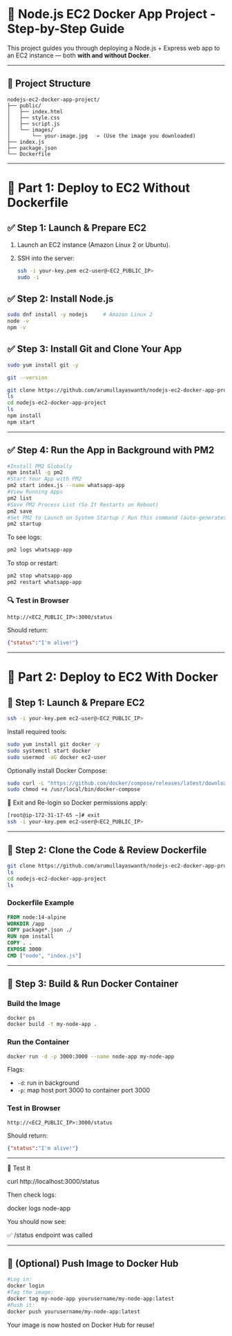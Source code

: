 # 🐳 Node.js EC2 Docker App Project - Step-by-Step Guide

This project guides you through deploying a Node.js + Express web app to an EC2 instance — both **with and without Docker**.

---

## 📁 Project Structure

```
nodejs-ec2-docker-app-project/
├── public/
│   ├── index.html
│   ├── style.css
│   ├── script.js
│   └── images/
│       └── your-image.jpg   ← (Use the image you downloaded)
├── index.js
├── package.json
└── Dockerfile
```

---

# 🐧 Part 1: Deploy to EC2 Without Dockerfile

## ✅ Step 1: Launch & Prepare EC2

1. Launch an EC2 instance (Amazon Linux 2 or Ubuntu).
2. SSH into the server:

   ```bash
   ssh -i your-key.pem ec2-user@<EC2_PUBLIC_IP>
   sudo -i
   ```

## ✅ Step 2: Install Node.js

```bash
sudo dnf install -y nodejs     # Amazon Linux 2
node -v
npm -v
```

## ✅ Step 3: Install Git and Clone Your App

```bash
sudo yum install git -y

git --version

git clone https://github.com/arumullayaswanth/nodejs-ec2-docker-app-project.git
ls
cd nodejs-ec2-docker-app-project
ls
npm install
npm start
```

---

## ✅ Step 4: Run the App in Background with PM2

```bash
#Install PM2 Globally
npm install -g pm2
#Start Your App with PM2
pm2 start index.js --name whatsapp-app
#View Running Apps
pm2 list
#Save PM2 Process List (So It Restarts on Reboot)
pm2 save
#Set PM2 to Launch on System Startup / Run this command (auto-generates startup script):
pm2 startup
```

To see logs:

```bash
pm2 logs whatsapp-app
```

To stop or restart:

```bash
pm2 stop whatsapp-app
pm2 restart whatsapp-app
```

### 🔍 Test in Browser

```
http://<EC2_PUBLIC_IP>:3000/status
```

Should return:

```json
{"status":"I'm alive!"}
```

---

# 🐳 Part 2: Deploy to EC2 With Docker

## 🧭 Step 1: Launch & Prepare EC2

```bash
ssh -i your-key.pem ec2-user@<EC2_PUBLIC_IP>
```

Install required tools:

```bash
sudo yum install git docker -y
sudo systemctl start docker
sudo usermod -aG docker ec2-user
```

Optionally install Docker Compose:

```bash
sudo curl -L "https://github.com/docker/compose/releases/latest/download/docker-compose-$(uname -s)-$(uname -m)" -o /usr/local/bin/docker-compose
sudo chmod +x /usr/local/bin/docker-compose
```

🚪 Exit and Re-login so Docker permissions apply:

```bash
[root@ip-172-31-17-65 ~]# exit
ssh -i your-key.pem ec2-user@<EC2_PUBLIC_IP>
```

---

## 📂 Step 2: Clone the Code & Review Dockerfile

```bash
git clone https://github.com/arumullayaswanth/nodejs-ec2-docker-app-project.git
ls
cd nodejs-ec2-docker-app-project
ls
```

### Dockerfile Example

```dockerfile
FROM node:14-alpine
WORKDIR /app
COPY package*.json ./
RUN npm install
COPY . .
EXPOSE 3000
CMD ["node", "index.js"]
```

---

## 🐳 Step 3: Build & Run Docker Container

### Build the Image

```bash
docker ps
docker build -t my-node-app .
```

### Run the Container

```bash
docker run -d -p 3000:3000 --name node-app my-node-app
```

Flags:

* `-d`: run in background
* `-p`: map host port 3000 to container port 3000

### Test in Browser

```
http://<EC2_PUBLIC_IP>:3000/status
```

Should return:

```json
{"status":"I'm alive!"}
```

---


🧪 Test It

curl http://localhost:3000/status


Then check logs:


docker logs node-app

You should now see:


✅ /status endpoint was called


----

## 🔄 (Optional) Push Image to Docker Hub

```bash
#Log in:
docker login
#Tag the image:
docker tag my-node-app yourusername/my-node-app:latest
#Push it:
docker push yourusername/my-node-app:latest
```

Your image is now hosted on Docker Hub for reuse!
